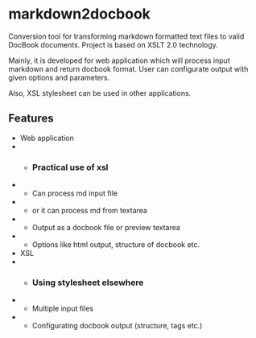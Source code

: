 markdown2docbook
================

Conversion tool for transforming markdown formatted text files to valid DocBook documents. Project is based on XSLT 2.0 technology.

Mainly, it is developed for web application which will process input markdown and return docbook format. User can configurate output with given options and parameters.

Also, XSL stylesheet can be used in other applications.

Features
--------

* Web application
* * ### Practical use of xsl
* * Can process md input file
* * or it can process md from textarea
* * Output as a docbook file or preview textarea
* * Options like html output, structure of docbook etc.
* XSL
* * ### Using stylesheet elsewhere
* * Multiple input files
* * Configurating docbook output (structure, tags etc.)
